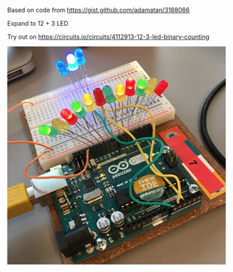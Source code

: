 Based on code from https://gist.github.com/adamatan/3188066

Expand to 12 + 3 LED

Try out on https://circuits.io/circuits/4112913-12-3-led-binary-counting

<img src="https://github.com/larsgimse/arduino/blob/master/binarycount/binary_count_12_3_led.png">
